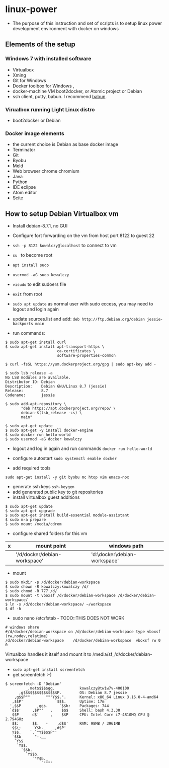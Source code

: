 # linux-power
* The purpose of this instruction and set of scripts is to setup linux power development environment with docker on windows

## Elements of the setup

### Windows 7 with installed software
* Virtualbox
* Xming
* Git for Windows
* Docker toolbox for Windows ,
* docker-machine VM boot2docker, or Atomic project or Debian
* ssh client, putty, babun. I recommend [babun](http://babun.github.io/).

### Virualbox running Light Linux distro
* boot2docker or Debian

### Docker image elements
* the current choice is Debian as base docker image
* Terminator
* Git
* Byobu
* Meld
* Web browser chrome  chromium
* Java
* Python
* IDE eclipse
* Atom editor
* Scite

## How to setup Debian Virtualbox vm

* Install debian-8.7.1, no GUI
* Configure fort forwarding on the vm from host port 8122 to guest 22
* `ssh -p 8122 kowalczy@localhost` to connect to vm
* `su ` to become root
* `apt install sudo`
* `usermod -aG sudo kowalczy`
* `visudo` to edit sudoers file
* `exit` from root
* `sudo apt update` as normal user with sudo eccess, you may need to logout and login again
* update sources.list and add:
  `deb http://ftp.debian.org/debian jessie-backports main`

* run commands:

```
$ sudo apt-get install curl
$ sudo apt-get install apt-transport-https \
                       ca-certificates \
                       software-properties-common

$ curl -fsSL https://yum.dockerproject.org/gpg | sudo apt-key add -

$ sudo lsb_release -a
No LSB modules are available.
Distributor ID: Debian
Description:    Debian GNU/Linux 8.7 (jessie)
Release:        8.7
Codename:       jessie

$ sudo add-apt-repository \
       "deb https://apt.dockerproject.org/repo/ \
       debian-$(lsb_release -cs) \
       main"

$ sudo apt-get update
$ sudo apt-get -y install docker-engine
$ sudo docker run hello-world
$ sudo usermod -aG docker kowalczy
```

* logout and log in again  and run commands
  `docker run hello-world`
* configure autostart
  `sudo systemctl enable docker`

* add required tools

```
sudo apt-get install -y git byobu mc htop vim emacs-nox
```

* generate ssh keys
  `ssh-keygen`
* add generated public key to git repositories
* install virtualbox guest additions

```
$ sudo apt-get update
$ sudo apt-get upgrade
$ sudo apt-get install build-essential module-assistant
$ sudo m-a prepare
$ sudo mount /media/cdrom

```

* configure shared folders for this vm

|x |mount point|windows path|
|--|-----------|------------|
|  |'/d/docker/debian-workspace' |'d:\docker\debian-workspace\'|

* mount

```
$ sudo mkdir -p /d/docker/debian-workspace
$ sudo chown -R kowalczy:kowalczy /d/
$ sudo chmod -R 777 /d/
$ sudo mount -t vboxsf /d/docker/debian-workspace /d/docker/debian-workspace/
$ ln -s /d/docker/debian-workspace/ ~/workspace
$ df -h 

```

* sudo nano /etc/fstab -  TODO::THIS DOES NOT WORK

```
# windows share
#/d/docker/debian-workspace on /d/docker/debian-workspace type vboxsf (rw,nodev,relatime)
/d/docker/debian-workspace    /d/docker/debian-workspace  vboxsf rw 0  0

```
Virtualbox handles it itself and mount it to /media/sf_/d/docker/debian-workspace



* `sudo apt-get install screenfetch`
* get screenfetch :-)

```
$ screenfetch -D 'Debian'
         _,met$$$$$gg.           kowalczy@tw1w7v-400100
      ,g$$$$$$$$$$$$$$$P.        OS: Debian 8.7 jessie
    ,g$$P""       """Y$$.".      Kernel: x86_64 Linux 3.16.0-4-amd64
   ,$$P'              `$$$.      Uptime: 17m
  ',$$P       ,ggs.     `$$b:    Packages: 744
  `d$$'     ,$P"'   .    $$$     Shell: bash 4.3.30
   $$P      d$'     ,    $$P     CPU: Intel Core i7-4810MQ CPU @ 2.794GHz
   $$:      $$.   -    ,d$$'     RAM: 98MB / 3961MB
   $$\;      Y$b._   _,d$P'
   Y$$.    `.`"Y$$$$P"'
   `$$b      "-.__
    `Y$$
     `Y$$.
       `$$b.
         `Y$$b.
            `"Y$b._
                `""""


```
